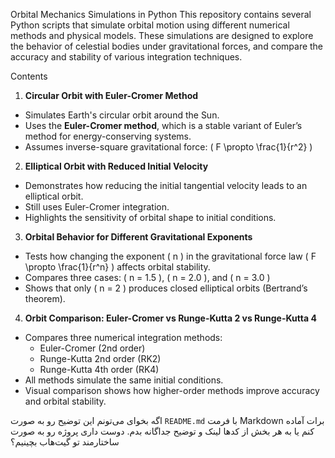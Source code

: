 Orbital Mechanics Simulations in Python
This repository contains several Python scripts that simulate orbital motion using different numerical methods and physical models. These simulations are designed to explore the behavior of celestial bodies under gravitational forces, and compare the accuracy and stability of various integration techniques.

 Contents

1. **Circular Orbit with Euler-Cromer Method**
- Simulates Earth's circular orbit around the Sun.
- Uses the **Euler-Cromer method**, which is a stable variant of Euler’s method for energy-conserving systems.
- Assumes inverse-square gravitational force: \( F \propto \frac{1}{r^2} \)

2. **Elliptical Orbit with Reduced Initial Velocity**
- Demonstrates how reducing the initial tangential velocity leads to an elliptical orbit.
- Still uses Euler-Cromer integration.
- Highlights the sensitivity of orbital shape to initial conditions.

3. **Orbital Behavior for Different Gravitational Exponents**
- Tests how changing the exponent \( n \) in the gravitational force law \( F \propto \frac{1}{r^n} \) affects orbital stability.
- Compares three cases: \( n = 1.5 \), \( n = 2.0 \), and \( n = 3.0 \)
- Shows that only \( n = 2 \) produces closed elliptical orbits (Bertrand’s theorem).

4. **Orbit Comparison: Euler-Cromer vs Runge-Kutta 2 vs Runge-Kutta 4**
- Compares three numerical integration methods:
  - Euler-Cromer (2nd order)
  - Runge-Kutta 2nd order (RK2)
  - Runge-Kutta 4th order (RK4)
- All methods simulate the same initial conditions.
- Visual comparison shows how higher-order methods improve accuracy and orbital stability.


اگه بخوای می‌تونم این توضیح رو به صورت `README.md` با فرمت Markdown برات آماده کنم یا به هر بخش از کدها لینک و توضیح جداگانه بدم. دوست داری پروژه رو به صورت ساختارمند تو گیت‌هاب بچینیم؟
